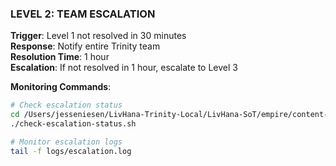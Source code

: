 ### LEVEL 2: TEAM ESCALATION

**Trigger**: Level 1 not resolved in 30 minutes  
**Response**: Notify entire Trinity team  
**Resolution Time**: 1 hour  
**Escalation**: If not resolved in 1 hour, escalate to Level 3

**Monitoring Commands**:

```bash
# Check escalation status
cd /Users/jesseniesen/LivHana-Trinity-Local/LivHana-SoT/empire/content-engine
./check-escalation-status.sh

# Monitor escalation logs
tail -f logs/escalation.log
```
